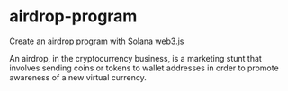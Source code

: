 # airdrop-program
Create an airdrop program with Solana web3.js

An airdrop, in the cryptocurrency business, is a marketing stunt that involves sending coins or tokens to wallet addresses in order to promote awareness of a new virtual currency.
